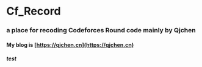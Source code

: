 # Cf_Record
### a place for recoding Codeforces Round code mainly by Qjchen
#### My blog is [https://qjchen.cn](https://qjchen.cn)
##### test